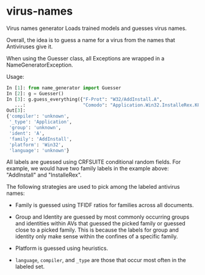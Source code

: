 # virus-names
Virus names generator
Loads trained models and guesses virus names.

Overall, the idea is to guess a name for a virus from the names that Antiviruses
give it.

When using the Guesser class, all Exceptions are wrapped in a
NameGeneratorException.

Usage:
```python
In [1]: from name_generator import Guesser
In [2]: g = Guesser()
In [3]: g.guess_everything({"F-Prot": "W32/AddInstall.A",
   ...:                     "Comodo": "Application.Win32.InstalleRex.KG"})
Out[3]:
{'compiler': 'unknown',
 '_type': 'Application',
 'group': 'unknown',
 'ident': 'A',
 'family': 'AddInstall',
 'platform': 'Win32',
 'language': 'unknown'}
```
All labels are guessed using CRFSUITE conditional random fields.
For example, we would have two family labels in the example above:
"AddInstall" and "InstalleRex".

The following strategies are used to pick among the labeled antivirus names:
- Family is guessed using TFIDF ratios for families across all documents.

- Group and Identity are guessed by most commonly occurring groups and
  identities within AVs that guessed the picked family or guessed close to
  a picked family.  This is because the labels for group and identity only
  make sense within the confines of a specific family.

- Platform is guessed using heuristics.

- `language`, `compiler`, and `_type` are those that occur most often in the
  labeled set.
